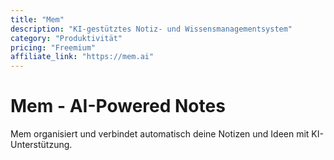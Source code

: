 ```yaml
---
title: "Mem"
description: "KI-gestütztes Notiz- und Wissensmanagementsystem"
category: "Produktivität"
pricing: "Freemium"
affiliate_link: "https://mem.ai"
---
```


# Mem - AI-Powered Notes

Mem organisiert und verbindet automatisch deine Notizen und Ideen mit KI-Unterstützung.